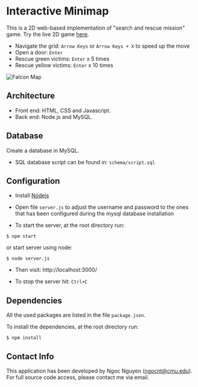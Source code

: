 # Interactive Minimap

This is a 2D web-based implementation of "search and rescue mission" game.
Try the live 2D game <a href="https://gridworld-nodejs.herokuapp.com/" target="_blank">here</a>.
+ Navigate the grid: `Arrow Keys` or `Arrow Keys + X` to speed up the move
+ Open a door: `Enter`
+ Rescue green victims: `Enter` x 5 times
+ Rescue yellow victims: `Enter` x 10 times


![Falcon Map](https://ngocntkt.github.io/visualization-map/map.png)

## Architecture

+ Front end: HTML, CSS and Javascript.
+ Back end: Node.js and MySQL.

## Database

Create a database in MySQL.

+ SQL database script can be found in: `schema/script.sql`

## Configuration

+ Install [Nodejs](https://nodejs.org/en/download/)
+ Open file `server.js` to adjust the username and password to the ones that has been configured during the mysql database installation

+ To start the server, at the root directory run:

```
$ npm start
``` 

or start server using node:

```
$ node server.js
``` 

+ Then visit: http://localhost:3000/

+ To stop the server hit: `Ctrl+C`

## Dependencies

All the used packages are listed in the file `package.json`.

To install the dependencies, at the root directory run:
```
$ npm install
```
## Contact Info
This application has been developed by Ngoc Nguyen (ngocnt@cmu.edu).
For full source code access, please contact me via email.